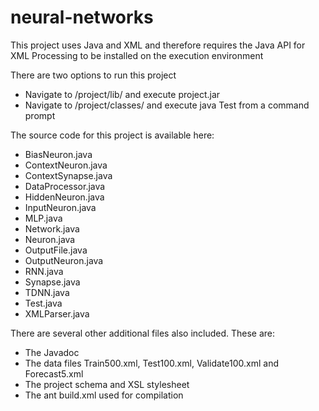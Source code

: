 # neural-networks

This project uses Java and XML and therefore requires the Java API for XML Processing to be installed on the execution environment

There are two options to run this project

- Navigate to /project/lib/ and execute project.jar
- Navigate to /project/classes/ and execute java Test from a command prompt 

The source code for this project is available here:

- BiasNeuron.java
- ContextNeuron.java
- ContextSynapse.java
- DataProcessor.java
- HiddenNeuron.java
- InputNeuron.java
- MLP.java
- Network.java
- Neuron.java
- OutputFile.java
- OutputNeuron.java
- RNN.java
- Synapse.java
- TDNN.java
- Test.java
- XMLParser.java

There are several other additional files also included. These are:

- The Javadoc
- The data files Train500.xml, Test100.xml, Validate100.xml and Forecast5.xml
- The project schema and XSL stylesheet
- The ant build.xml used for compilation

